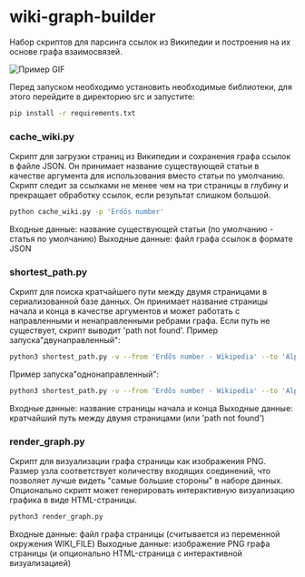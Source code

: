 # wiki-graph-builder
Набор скриптов для парсинга ссылок из Википедии и построения на их основе графа взаимосвязей.


<img src="./materials/graph.gif" alt="Пример GIF">


Перед запуском необходимо установить необходимые библиотеки, для этого перейдите в директорию src и запустите:

```bash
pip install -r requirements.txt
```

### cache_wiki.py
Скрипт для загрузки страниц из Википедии и сохранения графа ссылок в файле JSON. Он принимает название существующей статьи в качестве аргумента для использования вместо статьи по умолчанию. Скрипт следит за ссылками не менее чем на три страницы в глубину и прекращает обработку ссылок, если результат слишком большой.

```bash
python cache_wiki.py -p 'Erdős number'
```

Входные данные: название существующей статьи (по умолчанию - статья по умолчанию)
Выходные данные: файл графа ссылок в формате JSON

### shortest_path.py
Скрипт для поиска кратчайшего пути между двумя страницами в сериализованной базе данных. Он принимает название страницы начала и конца в качестве аргументов и может работать с направленными и ненаправленными ребрами графа. Если путь не существует, скрипт выводит 'path not found'.
Пример запуска"двунаправленный":
```bash
python3 shortest_path.py -v --from 'Erdős number - Wikipedia' --to 'Alphabet - Wikipedia'
```
Пример запуска"однонаправленный":
```bash
python3 shortest_path.py -v --from 'Erdős number - Wikipedia' --to 'Alphabet - Wikipedia' --non-directed

```
Входные данные: название страницы начала и конца
Выходные данные: кратчайший путь между двумя страницами (или 'path not found')

### render_graph.py
Скрипт для визуализации графа страницы как изображения PNG. Размер узла соответствует количеству входящих соединений, что позволяет лучше видеть "самые большие стороны" в наборе данных. Опционально скрипт может генерировать интерактивную визуализацию графика в виде HTML-страницы.
```bash
python3 render_graph.py
```
Входные данные: файл графа страницы (считывается из переменной окружения WIKI_FILE)
Выходные данные: изображение PNG графа страницы (и опционально HTML-страница с интерактивной визуализацией)

